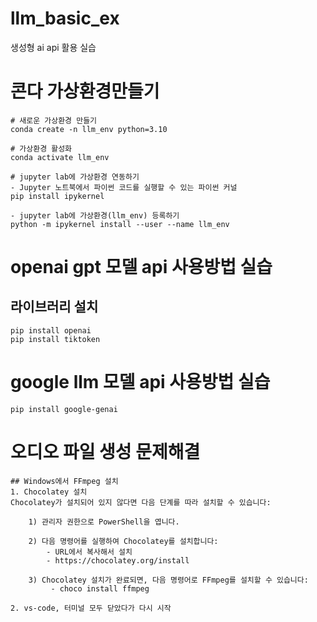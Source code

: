 # llm_basic_ex
생성형 ai api 활용 실습

# 콘다 가상환경만들기
```
# 새로운 가상환경 만들기
conda create -n llm_env python=3.10

# 가상환경 활성화
conda activate llm_env

# jupyter lab에 가상환경 연동하기
- Jupyter 노트북에서 파이썬 코드를 실행할 수 있는 파이썬 커널
pip install ipykernel

- jupyter lab에 가상환경(llm_env) 등록하기
python -m ipykernel install --user --name llm_env
```

# openai gpt 모델 api 사용방법 실습
## 라이브러리 설치
```
pip install openai
pip install tiktoken
```

# google llm 모델 api 사용방법 실습
```
pip install google-genai
```

# 오디오 파일 생성 문제해결
```
## Windows에서 FFmpeg 설치
1. Chocolatey 설치
Chocolatey가 설치되어 있지 않다면 다음 단계를 따라 설치할 수 있습니다:

    1) 관리자 권한으로 PowerShell을 엽니다.

    2) 다음 명령어를 실행하여 Chocolatey를 설치합니다:
        - URL에서 복사해서 설치
        - https://chocolatey.org/install  
    
    3) Chocolatey 설치가 완료되면, 다음 명령어로 FFmpeg를 설치할 수 있습니다:
         - choco install ffmpeg

2. vs-code, 터미널 모두 닫았다가 다시 시작
```
